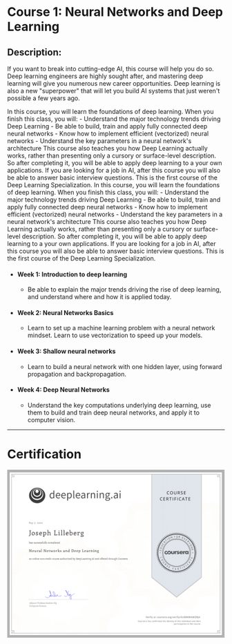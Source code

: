 # Course 1: Neural Networks and Deep Learning

## Description:
If you want to break into cutting-edge AI, this course will help you do so. Deep learning engineers are highly sought after, and mastering deep learning will give you numerous new career opportunities. Deep learning is also a new "superpower" that will let you build AI systems that just weren't possible a few years ago.

In this course, you will learn the foundations of deep learning. When you finish this class, you will: - Understand the major technology trends driving Deep Learning - Be able to build, train and apply fully connected deep neural networks - Know how to implement efficient (vectorized) neural networks - Understand the key parameters in a neural network's architecture This course also teaches you how Deep Learning actually works, rather than presenting only a cursory or surface-level description. So after completing it, you will be able to apply deep learning to a your own applications. If you are looking for a job in AI, after this course you will also be able to answer basic interview questions. This is the first course of the Deep Learning Specialization.
In this course, you will learn the foundations of deep learning. When you finish this class, you will: - Understand the major technology trends driving Deep Learning - Be able to build, train and apply fully connected deep neural networks - Know how to implement efficient (vectorized) neural networks - Understand the key parameters in a neural network's architecture This course also teaches you how Deep Learning actually works, rather than presenting only a cursory or surface-level description. So after completing it, you will be able to apply deep learning to a your own applications. If you are looking for a job in AI, after this course you will also be able to answer basic interview questions. This is the first course of the Deep Learning Specialization.

- #### Week 1: Introduction to deep learning
	- Be able to explain the major trends driving the rise of deep learning, and understand where and how it is applied today.
- #### Week 2: Neural Networks Basics
	- Learn to set up a machine learning problem with a neural network mindset. Learn to use vectorization to speed up your models.
- #### Week 3: Shallow neural networks
	- Learn to build a neural network with one hidden layer, using forward propagation and backpropagation.
- #### Week 4: Deep Neural Networks
	- Understand the key computations underlying deep learning, use them to build and train deep neural networks, and apply it to computer vision.

---

# Certification
<p align="center">
  <img src="../Deep Learning Certification Images/Courses/Neural_Networks_and_Deep_Learning.jpg" | width=800 />
</p>
